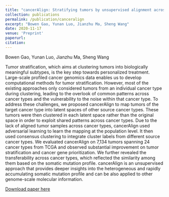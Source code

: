 ```yaml
---
title: "cancerAlign: Stratifying tumors by unsupervised alignment across cancer types"
collection: publications
permalink: /publication/canceralign
excerpt: "Bowen Gao, Yunan Luo, Jianzhu Ma, Sheng Wang"
date: 2020-11-17
venue: 'Preprint'
paperurl: 
citation: 
---
```


Bowen Gao, Yunan Luo, Jianzhu Ma, Sheng Wang

Tumor stratification, which aims at clustering tumors into biologically meaningful subtypes, is the key step
towards personalized treatment. Large-scale profiled cancer genomics data enables us to develop computational
methods for tumor stratification. However, most of the existing approaches only considered tumors from an
individual cancer type during clustering, leading to the overlook of common patterns across cancer types and
the vulnerability to the noise within that cancer type. To address these challenges, we proposed cancerAlign to
map tumors of the target cancer type into latent spaces of other source cancer types. These tumors were then
clustered in each latent space rather than the original space in order to exploit shared patterns across cancer
types. Due to the lack of aligned tumor samples across cancer types, cancerAlign used adversarial learning to
learn the mapping at the population level. It then used consensus clustering to integrate cluster labels from
different source cancer types. We evaluated cancerAlign on 7,134 tumors spanning 24 cancer types from TCGA
and observed substantial improvement on tumor stratification and cancer gene prioritization. We further
revealed the transferability across cancer types, which reflected the similarity among them based on the somatic
mutation profile. cancerAlign is an unsupervised approach that provides deeper insights into the heterogeneous
and rapidly accumulating somatic mutation profile and can be also applied to other genome-scale molecular
information.

[Download paper here](https://www.biorxiv.org/content/10.1101/2020.11.17.387860v1.full.pdf)

